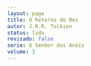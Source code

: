 ```yaml
---
layout: page
title: O Retorno do Rei
autor: J.R.R. Tolkien
status: lido
revisado: false
serie: O Senhor dos Anéis
volume: 3
---
```

